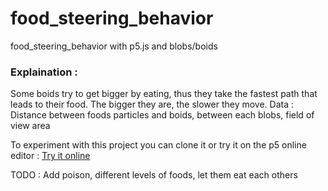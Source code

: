# food_steering_behavior
food_steering_behavior with p5.js and blobs/boids

### Explaination : 
Some boids try to get bigger by eating, thus they take the fastest path that leads to their food. The bigger they are, the slower they move.
Data : Distance between foods particles and boids, between each blobs, field of view area

To experiment with this project you can clone it or try it on the p5 online editor : [Try it online](https://editor.p5js.org/Sulay35/full/YA1leCLe5)

TODO : 
Add poison, different levels of foods, let them eat each others
